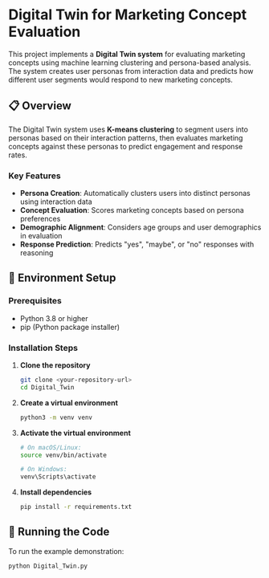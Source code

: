 # Digital Twin for Marketing Concept Evaluation

This project implements a **Digital Twin system** for evaluating marketing concepts using machine learning clustering and persona-based analysis. The system creates user personas from interaction data and predicts how different user segments would respond to new marketing concepts.

## 📋 Overview

The Digital Twin system uses **K-means clustering** to segment users into personas based on their interaction patterns, then evaluates marketing concepts against these personas to predict engagement and response rates.

### Key Features
- **Persona Creation**: Automatically clusters users into distinct personas using interaction data
- **Concept Evaluation**: Scores marketing concepts based on persona preferences
- **Demographic Alignment**: Considers age groups and user demographics in evaluation
- **Response Prediction**: Predicts "yes", "maybe", or "no" responses with reasoning

## 🚀 Environment Setup

### Prerequisites
- Python 3.8 or higher
- pip (Python package installer)

### Installation Steps

1. **Clone the repository**
   ```bash
   git clone <your-repository-url>
   cd Digital_Twin
   ```

2. **Create a virtual environment**
   ```bash
   python3 -m venv venv
   ```

3. **Activate the virtual environment**
   ```bash
   # On macOS/Linux:
   source venv/bin/activate
   
   # On Windows:
   venv\Scripts\activate
   ```

4. **Install dependencies**
   ```bash
   pip install -r requirements.txt
   ```

## 🔧 Running the Code

To run the example demonstration:

```bash
python Digital_Twin.py
```

